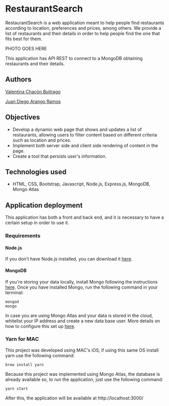 # RestaurantSearch
RestaurantSearch is a web application meant to help people find restaurants according to location, preferences and prices, among others. We provide a list of restaurants and their details in order to help people find the one that fits best for them. 

PHOTO GOES HERE

This application has API REST to connect to a MongoDB obtaining restaurants and their details. 
## Authors
[Valentina Chacón Buitrago](https://github.com/ValentinaChaconBuitrago)

[Juan Diego Arango Ramos](https://github.com/juandarango98)
## Objectives
* Develop a dynamic web page that shows and updates a list of restaurants, allowing users to filter content based on different criteria such as location and prices.
* Implement both server side and client side rendering of content in the page.
* Create a tool that persists user's information.

## Technologies used
* HTML, CSS, Bootstrap, Javascript, Node.js, Express.js, MongoDB, Mongo Atlas

## Application deployment
This application has both a front and back end, and it is necessary to have a certain setup in order to use it. 
### Requirements
#### Node.js
If you don't have Node.js installed, you can download it [here](https://nodejs.org/en/).
#### MongoDB 
If you're storing your data locally, install Mongo following the instructions [here](https://www.mongodb.com/en).
Once you have installed Mongo, run the following command in your terminal:

```
mongod
mongo
```
In case you are using Mongo Atlas and your data is stored in the cloud, whitelist your IP address and create a new data base user. More details on how to configure this set up [here](https://docs.atlas.mongodb.com/driver-connection/).

### Yarn for MAC
This project was developed using MAC's iOS, if using this same OS install yarn use the following command:
```
brew install yarn
```

Because this project was implemented using Mongo Atlas, the database is already available so, to run the application, just use the following command:
```
yarn start
```
After this, the application will be available at http://localhost:3000/

